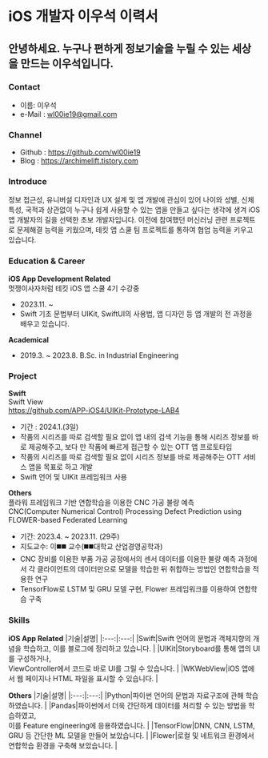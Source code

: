 # iOS 개발자 이우석 이력서

## 안녕하세요. 누구나 편하게 정보기술을 누릴 수 있는 세상을 만드는 이우석입니다.

### Contact
- 이름: 이우석
- e-Mail : wl00ie19@gmail.com

### Channel
- Github : https://github.com/wl00ie19
- Blog : https://archimelift.tistory.com

### Introduce
정보 접근성, 유니버설 디자인과 UX 설계 및 앱 개발에 관심이 있어 나이와 성별, 신체특성, 국적과 상관없이 누구나 쉽게 사용할 수 있는 앱을 만들고 싶다는 생각에 생겨 iOS 앱 개발자의 길을 선택한 초보 개발자입니다. 이전에 참여했던 머신러닝 관련 프로젝트로 문제해결 능력을 키웠으며, 테킷 앱 스쿨 팀 프로젝트를 통하여 협업 능력을 키우고 있습니다.  


### Education &  Career
**iOS App Development Related**<br>
멋쟁이사자처럼 테킷 iOS 앱 스쿨 4기 수강중
- 2023.11. ~
- Swift 기초 문법부터 UIKit, SwiftUI의 사용법, 앱 디자인 등 앱 개발의 전 과정을 배우고 있습니다.

**Academical**
- 2019.3. ~ 2023.8. B.Sc. in Industrial Engineering

### Project
**Swift**<br>
Swift View<br>
https://github.com/APP-iOS4/UIKit-Prototype-LAB4
- 기간 : 2024.1.(3일)
- 작품의 시리즈를 따로 검색할 필요 없이 앱 내의 검색 기능을 통해 시리즈 정보를 바로 제공해주고, 보다 만 작품에 빠르게 접근할 수 있는 OTT 앱 프로토타입
- 작품의 시리즈를 따로 검색할 필요 없이 시리즈 정보를 바로 제공해주는 OTT 서비스 앱을 목표로 하고 개발
- Swift 언어 및 UIKit 프레임워크 사용

**Others**<br>
플라워 프레임워크 기반 연합학습을 이용한 CNC 가공 불량 예측<br>
CNC(Computer Numerical Control) Processing Defect Prediction using FLOWER-based Federated Learning
- 기간: 2023.4. ~ 2023.11. (29주)
- 지도교수: 이◼️◼️ 교수(◼️◼️대학교 산업경영공학과)
- CNC 장비를 이용한 부품 가공 공정에서의 센서 데이터를 이용한 불량 예측 과정에서 각 클라이언트의 데이터만으로 모델을 학습한 뒤 취합하는 방법인 연합학습을 적용한 연구
- TensorFlow로 LSTM 및 GRU 모델 구현, Flower 프레임워크를 이용하여 연합학습 구축

###  Skills
**iOS App Related**
|기술|설명|
|:---:|:---:|
|Swift|Swift 언어의 문법과 객체지향의 개념을 학습하고, 이를 블로그에 정리하고 있습니다. |
|UIKit|Storyboard를 통해 앱의 UI를 구성하거나, <br> ViewController에서 코드로 바로 UI를 그릴 수 있습니다. |
|WKWebView|iOS 앱에서 웹 페이지나 HTML 파일을 표시할 수 있습니다. |

**Others**
|기술|설명|
|:---:|:---:|
|Python|파이썬 언어의 문법과 자료구조에 관해 학습하였습니다. |
|Pandas|파이썬에서 더욱 간단하게 데이터를 처리할 수 있는 방법을 학습하였고, <br> 이를 Feature engineering에 응용하였습니다. |
|TensorFlow|DNN, CNN, LSTM, GRU 등 간단한 ML 모델을 만들어 보았습니다. |
|Flower|로컬 및 네트워크 환경에서 연합학습 환경을 구축해 보았습니다. |
